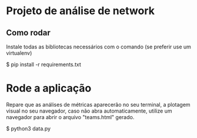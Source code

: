 # Projeto de análise de network

## Como rodar

Instale todas as bibliotecas necessários com o comando (se preferir use um virtualenv)

$ pip install -r requirements.txt

# Rode a aplicação
Repare que as análises de métricas aparecerão no seu terminal, a plotagem visual no seu navegador, caso não abra automaticamente, utilize um navegador para abrir o arquivo "teams.html" gerado. 

$ python3 data.py 
